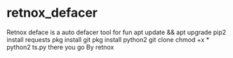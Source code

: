 # retnox_defacer
Retnox deface is a auto defacer tool for fun apt update &amp;&amp; apt upgrade pip2 install requests pkg install git pkg install python2 git clone chmod +x * python2 ts.py  there you go  By retnox
